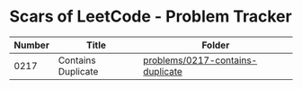 # Scars of LeetCode - Problem Tracker

| Number | Title | Folder |
| ------ | ----- | ------ |
| 0217 | Contains Duplicate | [problems/0217-contains-duplicate](problems/0217-contains-duplicate) |
